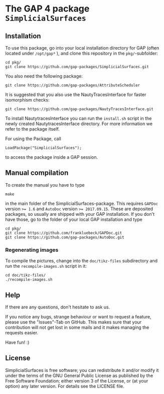 The GAP 4 package  `SimplicialSurfaces`
==============================

## Installation
To use this package, go into your local installation directory for GAP (often located under `/opt/gap*` ), and clone this repository in the `pkg/`-subfolder:

```
cd pkg/
git clone https://github.com/gap-packages/SimplicialSurfaces.git
```

You also need the following package:
```
git clone https://github.com/gap-packages/AttributeScheduler
```

It is suggested that you also use the NautyTracesInterface for faster isomorphism checks:
```
git clone https://github.com/gap-packages/NautyTracesInterface.git
```

To install NautytracesInterface you can run the `install.sh` script in the newly created NautytracesInterface directory. For more information we refer to the package itself.

For using the Package, call
```
LoadPackage("SimplicialSurfaces");
```
to access the package inside a GAP session.

## Manual compilation

To create the manual you have to type
```
make
```
in the main folder of the SimplicialSurfaces-package. This requires `GAPDoc` version `>= 1.6` and `AutoDoc` version `>= 2017.09.15`. These are deposited packages, so usually are shipped with your GAP installation. If you don't have those, go to the folder of your local GAP installation and type
```
cd pkg/
git clone https://github.com/frankluebeck/GAPDoc.git
git clone https://github.com/gap-packages/AutoDoc.git
```
### Regenerating images
To compile the pictures, change into the `doc/tikz-files` subdirectory
and run the `recompile-images.sh` script in it:
```
cd doc/tikz-files/
./recompile-images.sh
```    

## Help
If there are any questions, don't hesitate to ask us.

If you notice any bugs, strange behaviour or want to request a feature, please use the "Issues"-Tab on GitHub. This makes sure that your contribution will not get lost in some mails and it makes managing the requests easier.

Have fun! :)


## License
SimplicialSurfaces is free software; you can redistribute it and/or modify it under the terms of the GNU General Public License as published by the Free Software Foundation; either version 3 of the License, or (at your option) any later version. 
For details see the LICENSE file.
